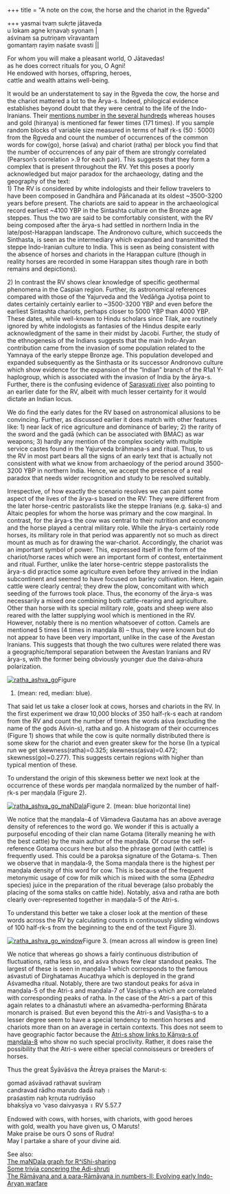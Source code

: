 +++
title = "A note on the cow, the horse and the chariot in the Ṛgveda"

+++
yasmai tvaṃ sukṛte jātaveda  
u lokam agne kṛṇavaḥ syonam |  
aśvinaṃ sa putriṇaṃ vīravantaṃ  
gomantaṃ rayiṃ naśate svasti ||

For whom you will make a pleasant world, O Jātavedas\!  
as he does correct rituals for you, O Agni\!  
He endowed with horses, offspring, heroes,  
cattle and wealth attains well-being.

It would be an understatement to say in the Ṛgveda the cow, the horse
and the chariot mattered a lot to the Ārya-s. Indeed, philogical
evidence establishes beyond doubt that they were central to the life of
the Indo-Iranians. Their [mentions number in the several
hundreds](https://manasataramgini.wordpress.com/2017/07/16/the-ramaya%e1%b9%87a-and-a-para-ramaya%e1%b9%87a-in-numbers-ii-evolving-early-indo-aryan-warfare/)
whereas houses and gold (hiraṇya) is mentioned far fewer times (171
times). If you sample random blocks of variable size measured in terms
of half ṛk-s (50 : 5000) from the Ṛgveda and count the number of
occurrences of the common words for cow(go), horse (aśva) and chariot
(ratha) per block you find that the number of occurrences of any pair of
them are strongly correlated (Pearson’s correlation \>.9 for each pair).
This suggests that they form a complex that is present throughout the
RV. Yet this poses a poorly acknowledged but major paradox for the
archaeology, dating and the geography of the text:  
1\) The RV is considered by white indologists and their fellow travelers
to have been composed in Gandhāra and Pāñcanada at its oldest
\~3500-3200 years before present. The chariots are said to appear in the
archaeological record earliest \~4100 YBP in the Sintashta culture on
the Bronze age steppes. Thus the two are said to be comfortably
consistent, with the RV being composed after the ārya-s had settled in
northern India in the late/post-Harappan landscape. The Andronovo
culture, which succeeds the Sinthasta, is seen as the intermediary which
expanded and transmitted the steppe Indo-Iranian culture to India. This
is seen as being consistent with the absence of horses and chariots in
the Harappan culture (though in reality horses are recorded in some
Harappan sites though rare in both remains and depictions).

2\) In contrast the RV shows clear knowledge of specific geothermal
phenomena in the Caspian region. Further, its astronomical references
compared with those of the Yajurveda and the Vedāñga Jyotiṣa point to
dates certainly certainly earlier to \~3500-3200 YBP and even before the
earliest Sintashta chariots, perhaps closer to 5000 YBP than 4000 YBP.
These dates, while well-known to Hindu scholars since Tilak, are
routinely ignored by white indologists as fantasies of the Hindus
despite early acknowledgment of the same in their midst by Jacobi.
Further, the study of the ethnogenesis of the Indians suggests that the
main Indo-Aryan contribution came from the invasion of some population
related to the Yamnaya of the early steppe Bronze age. This population
developed and expanded subsequently as the Sinthasta or its successor
Andronovo culture which show evidence for the expansion of the “Indian”
branch of the R1a1 Y-haplogroup, which is associated with the invasion
of India by the ārya-s. Further, there is the confusing evidence of
[Sarasvati
river](https://manasataramgini.wordpress.com/2012/06/03/sarasvati-the-devi-and-the-sarasvati-the-nadi/)
also pointing to an earlier date for the RV, albeit with much lesser
certainty for it would dictate an Indian locus.

We do find the early dates for the RV based on astronomical allusions to
be convincing. Further, as discussed earlier it does match with other
features like: 1) near lack of rice agriculture and dominance of barley;
2) the rarity of the sword and the gadā (which can be associated with
BMAC) as war weapons; 3) hardly any mention of the complex society with
multiple service castes found in the Yajurveda brāhmaṇa-s and ritual.
Thus, to us the RV in most part bears all the signs of an early text
that is actually not consistent with what we know from archaeology of
the period around 3500-3200 YBP in northern India. Hence, we accept the
presence of a real paradox that needs wider recognition and study to be
resolved suitably.

Irrespective, of how exactly the scenario resolves we can paint some
aspect of the lives of the ārya-s based on the RV: They were different
from the later horse-centric pastoralists like the steppe Iranians (e.g.
śaka-s) and Altaic peoples for whom the horse was primary and the cow
marginal. In contrast, for the ārya-s the cow was central to their
nutrition and economy and the horse played a central military role.
While the ārya-s certainly rode horses, its military role in that period
was apparently not so much as direct mount as much as for drawing the
war-chariot. Accordingly, the chariot was an important symbol of power.
This, expressed itself in the form of the chariot/horse races which were
an important form of contest, entertainment and ritual. Further, unlike
the later horse-centric steppe pastoralists the ārya-s did practice some
agriculture even before they arrived in the Indian subcontinent and
seemed to have focused on barley cultivation. Here, again cattle were
clearly central; they drew the plow, concomitant with which seeding of
the furrows took place. Thus, the economy of the ārya-s was necessarily
a mixed one combining both cattle-rearing and agriculture. Other than
horse with its special military role, goats and sheep were also reared
with the latter supplying wool which is mentioned in the RV. However,
notably there is no mention whatsoever of cotton. Camels are mentioned 5
times (4 times in maṇḍala 8) – thus, they were known but do not appear
to have been very important, unlike in the case of the Avestan Iranians.
This suggests that though the two cultures were related there was a
geographic/temporal separation between the Avestan Iranians and RV
ārya-s, with the former being obviously younger due the daiva-ahura
polarization.

[![ratha\_ashva\_go](https://manasataramgini.files.wordpress.com/2017/08/ratha_ashva_go.png?w=616&h=1232)](https://manasataramgini.files.wordpress.com/2017/08/ratha_ashva_go.png)Figure
1. (mean: red, median: blue).

That said let us take a closer look at cows, horses and chariots in the
RV. In the first experiment we draw 10,000 blocks of 350 half-ṛk-s each
at random from the RV and count the number of times the words aśva
(excluding the name of the gods Aśvin-s), ratha and go. A histogram of
their occurrences (Figure 1) shows that while the cow is quite normally
distributed there is some skew for the chariot and even greater skew for
the horse (In a typical run we get skewness(ratha)=0.325;
skewness(aśva)=0.472; skewness(go)=0.277). This suggests certain
regions with higher than typical mention of these.

To understand the origin of this skewness better we next look at the
occurrence of these words per maṇḍala normalized by the number of
half-ṛk-s per maṇḍala (Figure 2).

[![ratha\_ashva\_go\_maNDala](https://manasataramgini.files.wordpress.com/2017/08/ratha_ashva_go_mandala.png?w=626&h=835)](https://manasataramgini.files.wordpress.com/2017/08/ratha_ashva_go_mandala.png)Figure
2. (mean: blue horizontal line)

We notice that the maṇḍala-4 of Vāmadeva Gautama has an above average
density of references to the word go. We wonder if this is actually a
purposeful encoding of their clan name Gotama (literally meaning he with
the best cattle) by the main author of the maṇḍala. Of course the
self-reference Gotama occurs here but also the phrase gomad (with
cattle) is frequently used. This could be a parokṣa signature of the
Gotama-s. Then we observe that in maṇḍala-9, the Soma maṇḍala there is
the highest per maṇḍala density of this word for cow. This is because of
the frequent metonymic usage of cow for milk which is mixed with the
soma (*Ephedra* species) juice in the preparation of the ritual beverage
(also probably the placing of the soma stalks on cattle hide). Notably,
aśva and ratha are both clearly over-represented together in maṇḍala-5
of the Atri-s.

To understand this better we take a closer look at the mention of these
words across the RV by calculating counts in continuously sliding
windows of 100 half-ṛk-s from the beginning to the end of the text
Figure 3).

[![ratha\_ashva\_go\_window](https://manasataramgini.files.wordpress.com/2017/08/ratha_ashva_go_window.png?w=636&h=848)](https://manasataramgini.files.wordpress.com/2017/08/ratha_ashva_go_window.png)Figure
3. (mean across all window is green line)

We notice that whereas go shows a fairly continuous distribution of
fluctuations, ratha less so, and aśva shows few clear standout peaks.
The largest of these is seen in maṇḍala-1 which corresponds to the
famous aśvastuti of Dirghatamas Aucathya which is deployed in the grand
Aśvamedha ritual. Notably, there are two standout peaks for aśva in
maṇḍala-5 of the Atri-s and maṇḍala-7 of Vasiṣṭha-s which are
correlated with corresponding peaks of ratha. In the case of the Atri-s
a part of this again relates to a dhānastuti where an
aśvamedha-performing Bhārata monarch is praised. But even beyond this
the Atri-s and Vasiṣṭha-s to a lesser degree seem to have a special
tendency to mention horses and chariots more than on an average in
certain contexts. This does not seem to have geographic factor because
the [Atri-s show links to Kāṇva-s of
maṇḍala-8](https://manasataramgini.wordpress.com/2007/10/27/the-mandala-graph-for-rishi-sharing/)
who show no such special proclivity. Rather, it does raise the
possibility that the Atri-s were either special connoisseurs or breeders
of horses.

Thus the great Śyāvāśva the Ātreya praises the Marut-s:

gomad aśvāvad rathavat suvīraṃ  
candravad rādho maruto dadā naḥ ।  
praśastiṃ naḥ kṛṇuta rudriyāso  
bhakṣīya vo ‘vaso daivyasya ॥ RV 5.57.7

Endowed with cows, with horses, with chariots, with good heroes  
with gold, wealth you have given us, O Maruts\!  
Make praise be ours O sons of Rudra\!  
May I partake a share of your divine aid.

See also:  
[The maNDala graph
for R^iShi-sharing](https://manasataramgini.wordpress.com/2007/10/27/the-mandala-graph-for-rishi-sharing/)  
[Some trivia concering
the Adi-shruti](https://manasataramgini.wordpress.com/2009/02/08/some-trivia-concering-the-adi-shruti/)  
[The Rāmāyaṇa and a para-Rāmāyaṇa in numbers-II: Evolving early
Indo-Aryan
warfare](https://manasataramgini.wordpress.com/2017/07/16/the-ramaya%e1%b9%87a-and-a-para-ramaya%e1%b9%87a-in-numbers-ii-evolving-early-indo-aryan-warfare/)
